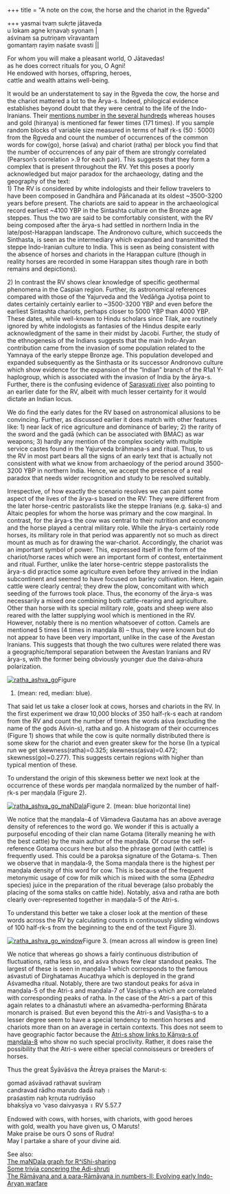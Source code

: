 +++
title = "A note on the cow, the horse and the chariot in the Ṛgveda"

+++
yasmai tvaṃ sukṛte jātaveda  
u lokam agne kṛṇavaḥ syonam |  
aśvinaṃ sa putriṇaṃ vīravantaṃ  
gomantaṃ rayiṃ naśate svasti ||

For whom you will make a pleasant world, O Jātavedas\!  
as he does correct rituals for you, O Agni\!  
He endowed with horses, offspring, heroes,  
cattle and wealth attains well-being.

It would be an understatement to say in the Ṛgveda the cow, the horse
and the chariot mattered a lot to the Ārya-s. Indeed, philogical
evidence establishes beyond doubt that they were central to the life of
the Indo-Iranians. Their [mentions number in the several
hundreds](https://manasataramgini.wordpress.com/2017/07/16/the-ramaya%e1%b9%87a-and-a-para-ramaya%e1%b9%87a-in-numbers-ii-evolving-early-indo-aryan-warfare/)
whereas houses and gold (hiraṇya) is mentioned far fewer times (171
times). If you sample random blocks of variable size measured in terms
of half ṛk-s (50 : 5000) from the Ṛgveda and count the number of
occurrences of the common words for cow(go), horse (aśva) and chariot
(ratha) per block you find that the number of occurrences of any pair of
them are strongly correlated (Pearson’s correlation \>.9 for each pair).
This suggests that they form a complex that is present throughout the
RV. Yet this poses a poorly acknowledged but major paradox for the
archaeology, dating and the geography of the text:  
1\) The RV is considered by white indologists and their fellow travelers
to have been composed in Gandhāra and Pāñcanada at its oldest
\~3500-3200 years before present. The chariots are said to appear in the
archaeological record earliest \~4100 YBP in the Sintashta culture on
the Bronze age steppes. Thus the two are said to be comfortably
consistent, with the RV being composed after the ārya-s had settled in
northern India in the late/post-Harappan landscape. The Andronovo
culture, which succeeds the Sinthasta, is seen as the intermediary which
expanded and transmitted the steppe Indo-Iranian culture to India. This
is seen as being consistent with the absence of horses and chariots in
the Harappan culture (though in reality horses are recorded in some
Harappan sites though rare in both remains and depictions).

2\) In contrast the RV shows clear knowledge of specific geothermal
phenomena in the Caspian region. Further, its astronomical references
compared with those of the Yajurveda and the Vedāñga Jyotiṣa point to
dates certainly certainly earlier to \~3500-3200 YBP and even before the
earliest Sintashta chariots, perhaps closer to 5000 YBP than 4000 YBP.
These dates, while well-known to Hindu scholars since Tilak, are
routinely ignored by white indologists as fantasies of the Hindus
despite early acknowledgment of the same in their midst by Jacobi.
Further, the study of the ethnogenesis of the Indians suggests that the
main Indo-Aryan contribution came from the invasion of some population
related to the Yamnaya of the early steppe Bronze age. This population
developed and expanded subsequently as the Sinthasta or its successor
Andronovo culture which show evidence for the expansion of the “Indian”
branch of the R1a1 Y-haplogroup, which is associated with the invasion
of India by the ārya-s. Further, there is the confusing evidence of
[Sarasvati
river](https://manasataramgini.wordpress.com/2012/06/03/sarasvati-the-devi-and-the-sarasvati-the-nadi/)
also pointing to an earlier date for the RV, albeit with much lesser
certainty for it would dictate an Indian locus.

We do find the early dates for the RV based on astronomical allusions to
be convincing. Further, as discussed earlier it does match with other
features like: 1) near lack of rice agriculture and dominance of barley;
2) the rarity of the sword and the gadā (which can be associated with
BMAC) as war weapons; 3) hardly any mention of the complex society with
multiple service castes found in the Yajurveda brāhmaṇa-s and ritual.
Thus, to us the RV in most part bears all the signs of an early text
that is actually not consistent with what we know from archaeology of
the period around 3500-3200 YBP in northern India. Hence, we accept the
presence of a real paradox that needs wider recognition and study to be
resolved suitably.

Irrespective, of how exactly the scenario resolves we can paint some
aspect of the lives of the ārya-s based on the RV: They were different
from the later horse-centric pastoralists like the steppe Iranians (e.g.
śaka-s) and Altaic peoples for whom the horse was primary and the cow
marginal. In contrast, for the ārya-s the cow was central to their
nutrition and economy and the horse played a central military role.
While the ārya-s certainly rode horses, its military role in that period
was apparently not so much as direct mount as much as for drawing the
war-chariot. Accordingly, the chariot was an important symbol of power.
This, expressed itself in the form of the chariot/horse races which were
an important form of contest, entertainment and ritual. Further, unlike
the later horse-centric steppe pastoralists the ārya-s did practice some
agriculture even before they arrived in the Indian subcontinent and
seemed to have focused on barley cultivation. Here, again cattle were
clearly central; they drew the plow, concomitant with which seeding of
the furrows took place. Thus, the economy of the ārya-s was necessarily
a mixed one combining both cattle-rearing and agriculture. Other than
horse with its special military role, goats and sheep were also reared
with the latter supplying wool which is mentioned in the RV. However,
notably there is no mention whatsoever of cotton. Camels are mentioned 5
times (4 times in maṇḍala 8) – thus, they were known but do not appear
to have been very important, unlike in the case of the Avestan Iranians.
This suggests that though the two cultures were related there was a
geographic/temporal separation between the Avestan Iranians and RV
ārya-s, with the former being obviously younger due the daiva-ahura
polarization.

[![ratha\_ashva\_go](https://manasataramgini.files.wordpress.com/2017/08/ratha_ashva_go.png?w=616&h=1232)](https://manasataramgini.files.wordpress.com/2017/08/ratha_ashva_go.png)Figure
1. (mean: red, median: blue).

That said let us take a closer look at cows, horses and chariots in the
RV. In the first experiment we draw 10,000 blocks of 350 half-ṛk-s each
at random from the RV and count the number of times the words aśva
(excluding the name of the gods Aśvin-s), ratha and go. A histogram of
their occurrences (Figure 1) shows that while the cow is quite normally
distributed there is some skew for the chariot and even greater skew for
the horse (In a typical run we get skewness(ratha)=0.325;
skewness(aśva)=0.472; skewness(go)=0.277). This suggests certain
regions with higher than typical mention of these.

To understand the origin of this skewness better we next look at the
occurrence of these words per maṇḍala normalized by the number of
half-ṛk-s per maṇḍala (Figure 2).

[![ratha\_ashva\_go\_maNDala](https://manasataramgini.files.wordpress.com/2017/08/ratha_ashva_go_mandala.png?w=626&h=835)](https://manasataramgini.files.wordpress.com/2017/08/ratha_ashva_go_mandala.png)Figure
2. (mean: blue horizontal line)

We notice that the maṇḍala-4 of Vāmadeva Gautama has an above average
density of references to the word go. We wonder if this is actually a
purposeful encoding of their clan name Gotama (literally meaning he with
the best cattle) by the main author of the maṇḍala. Of course the
self-reference Gotama occurs here but also the phrase gomad (with
cattle) is frequently used. This could be a parokṣa signature of the
Gotama-s. Then we observe that in maṇḍala-9, the Soma maṇḍala there is
the highest per maṇḍala density of this word for cow. This is because of
the frequent metonymic usage of cow for milk which is mixed with the
soma (*Ephedra* species) juice in the preparation of the ritual beverage
(also probably the placing of the soma stalks on cattle hide). Notably,
aśva and ratha are both clearly over-represented together in maṇḍala-5
of the Atri-s.

To understand this better we take a closer look at the mention of these
words across the RV by calculating counts in continuously sliding
windows of 100 half-ṛk-s from the beginning to the end of the text
Figure 3).

[![ratha\_ashva\_go\_window](https://manasataramgini.files.wordpress.com/2017/08/ratha_ashva_go_window.png?w=636&h=848)](https://manasataramgini.files.wordpress.com/2017/08/ratha_ashva_go_window.png)Figure
3. (mean across all window is green line)

We notice that whereas go shows a fairly continuous distribution of
fluctuations, ratha less so, and aśva shows few clear standout peaks.
The largest of these is seen in maṇḍala-1 which corresponds to the
famous aśvastuti of Dirghatamas Aucathya which is deployed in the grand
Aśvamedha ritual. Notably, there are two standout peaks for aśva in
maṇḍala-5 of the Atri-s and maṇḍala-7 of Vasiṣṭha-s which are
correlated with corresponding peaks of ratha. In the case of the Atri-s
a part of this again relates to a dhānastuti where an
aśvamedha-performing Bhārata monarch is praised. But even beyond this
the Atri-s and Vasiṣṭha-s to a lesser degree seem to have a special
tendency to mention horses and chariots more than on an average in
certain contexts. This does not seem to have geographic factor because
the [Atri-s show links to Kāṇva-s of
maṇḍala-8](https://manasataramgini.wordpress.com/2007/10/27/the-mandala-graph-for-rishi-sharing/)
who show no such special proclivity. Rather, it does raise the
possibility that the Atri-s were either special connoisseurs or breeders
of horses.

Thus the great Śyāvāśva the Ātreya praises the Marut-s:

gomad aśvāvad rathavat suvīraṃ  
candravad rādho maruto dadā naḥ ।  
praśastiṃ naḥ kṛṇuta rudriyāso  
bhakṣīya vo ‘vaso daivyasya ॥ RV 5.57.7

Endowed with cows, with horses, with chariots, with good heroes  
with gold, wealth you have given us, O Maruts\!  
Make praise be ours O sons of Rudra\!  
May I partake a share of your divine aid.

See also:  
[The maNDala graph
for R^iShi-sharing](https://manasataramgini.wordpress.com/2007/10/27/the-mandala-graph-for-rishi-sharing/)  
[Some trivia concering
the Adi-shruti](https://manasataramgini.wordpress.com/2009/02/08/some-trivia-concering-the-adi-shruti/)  
[The Rāmāyaṇa and a para-Rāmāyaṇa in numbers-II: Evolving early
Indo-Aryan
warfare](https://manasataramgini.wordpress.com/2017/07/16/the-ramaya%e1%b9%87a-and-a-para-ramaya%e1%b9%87a-in-numbers-ii-evolving-early-indo-aryan-warfare/)
